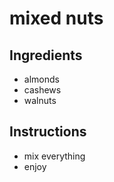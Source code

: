 # mixed nuts

## Ingredients 
- almonds
- cashews
- walnuts

## Instructions 
- mix everything
- enjoy
